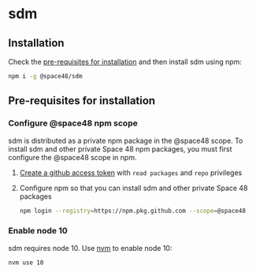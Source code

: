 sdm
===

Installation
------------

Check the [pre-requisites for installation](#pre-requisites-for-installation) and then install sdm using npm:
```bash
npm i -g @space48/sdm
```

Pre-requisites for installation
-------------------------------

### Configure @space48 npm scope

sdm is distributed as a private npm package in the @space48 scope. To install sdm and other private Space 48 npm
packages, you must first configure the @space48 scope in npm.

1. [Create a github access token](https://github.com/settings/tokens/new) with `read packages` and `repo` privileges
2. Configure npm so that you can install sdm and other private Space 48 packages

    ```bash
    npm login --registry=https://npm.pkg.github.com --scope=@space48
    ```

### Enable node 10

sdm requires node 10. Use [nvm](https://github.com/nvm-sh/nvm#installing-and-updating) to enable node 10:
```bash
nvm use 10
```

